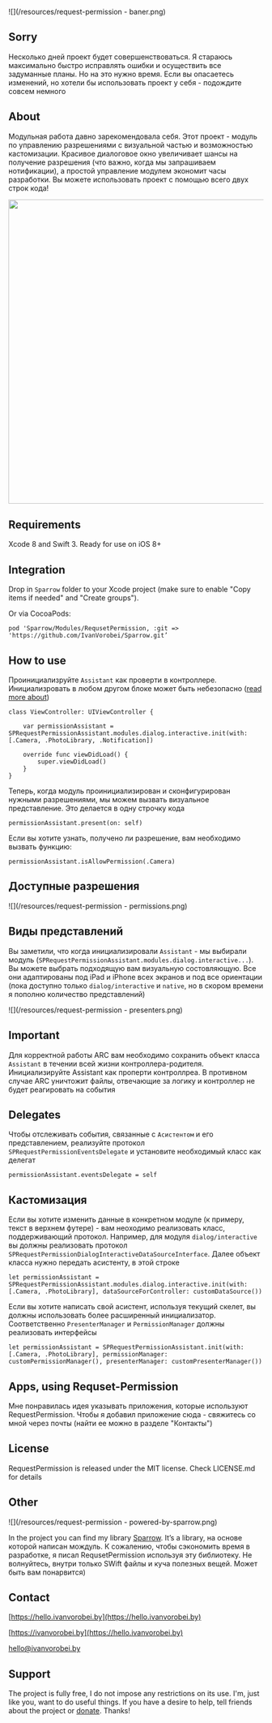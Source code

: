 ![](/resources/request-permission - baner.png)

## Sorry
Несколько дней проект будет совершенствоваться. Я стараюсь максимально быстро исправлять ошибки и осуществить все задуманные планы. Но на это нужно время. Если вы опасаетесь изменений, но хотели бы использовать проект у себя - подождите совсем немного

## About
Модульная работа давно зарекомендовала себя. Этот проект - модуль по управлению разрешениями с визуальной частью и возможностью кастомизации. Красивое диалоговое окно увеличивает шансы на получение разрешения (что важно, когда мы запрашиваем нотификации), а простой управление модулем  экономит часы разработки. Вы можете использовать проект с помощью всего двух строк кода!

<img src="https://raw.githubusercontent.com/IvanVorobei/RequestPermission/master/resources/request-permission%20-%20mockup_preview.gif" width="600">

## Requirements
Xcode 8 and Swift 3. Ready for use on iOS 8+

## Integration
Drop in `Sparrow` folder to your Xcode project (make sure to enable "Copy items if needed" and "Create groups").

Or via CocoaPods:
    
    pod 'Sparrow/Modules/RequsetPermission, :git => 'https://github.com/IvanVorobei/Sparrow.git’

## How to use
Проинициализруйте `Assistant` как проверти в контроллере. Инициализровать в любом другом блоке может быть небезопасно ([read more about](#Important))

	class ViewController: UIViewController {
    
    	var permissionAssistant = SPRequestPermissionAssistant.modules.dialog.interactive.init(with: [.Camera, .PhotoLibrary, .Notification])

    	override func viewDidLoad() {
        	super.viewDidLoad()
    	}
	}

Теперь, когда модуль проинициализирован и сконфигурирован нужными разрешениями, мы можем вызвать визуальное представление. Это делается в одну строчку кода

	permissionAssistant.present(on: self)

Если вы хотите узнать, получено ли разрешение, вам необходимо вызвать функцию:
    
    permissionAssistant.isAllowPermission(.Camera)

## Доступные разрешения

![](/resources/request-permission - permissions.png)

## Виды представлений
Вы заметили, что когда инициализировали `Assistant` - мы выбирали модуль (`SPRequestPermissionAssistant.modules.dialog.interactive...`). Вы можете выбрать подходящую вам визуальную состовляющую. Все они адаптированы под iPad и iPhone всех экранов и под все ориентации (пока доступно только `dialog/interactive` и `native`, но в скором времени я пополню количество представлений)

![](/resources/request-permission - presenters.png)

## Important
Для корректной работы ARC вам необходимо сохранить объект класса `Assistant` в течении всей жизни контроллера-родителя. Инициализируйте Аssistant как проперти контроллреа. В противном случае ARC уничтожит файлы, отвечающие за логику и контроллер не будет реагировать на события

## Delegates
Чтобы отслеживать события, связанные с `Асистентом` и его представлением, реализуйте протокол `SPRequestPermissionEventsDelegate` и установите необходимый класс как делегат

	permissionAssistant.eventsDelegate = self

## Кастомизация
Если вы хотите изменить данные в конкретном модуле (к примеру, текст в верхнем футере) - вам неоходимо реализовать класс, поддерживающий протокол. Например, для модуля `dialog/interactive` вы должны реализовать протокол `SPRequestPermissionDialogInteractiveDataSourceInterface`. Далее объект класса нужно передать асистенту, в этой строке 

	let permissionAssistant = SPRequestPermissionAssistant.modules.dialog.interactive.init(with: [.Camera, .PhotoLibrary], dataSourceForController: customDataSource())

Если вы хотите написать свой асистент, используя текущий скелет, вы должны использовать более расширенный инициализатор. Соответственно `PresenterManager` и  `PermissionManager` должны реализовать интерфейсы

	let permissionAssistant = SPRequestPermissionAssistant.init(with: [.Camera, .PhotoLibrary], permissionManager: customPermissionManager(), presenterManager: customPresenterManager())

## Apps, using Requset-Permission
Мне понравилась идея указывать приложения, которые используют RequestPermission. Чтобы я добавил приложение сюда - свяжитесь со мной через почты (найти ее можно в разделе "Контакты")

## License
RequestPermission is released under the MIT license. Check LICENSE.md for details

## Other
![](/resources/request-permission - powered-by-sparrow.png)

In the project you can find my library [Sparrow](https://github.com/IvanVorobei/Sparrow). It’s a library, на основе которой написан мождуль. К сожалению, чтобы сэкономить время в разработке, я писал RequsetPermission используя эту библиотеку. Не волнуйтесь, внутри только SWift файлы и куча полезных вещей. Может быть вам понарвится) 

## Contact
 
[https://hello.ivanvorobei.by](https://hello.ivanvorobei.by)

[https://ivanvorobei.by](https://hello.ivanvorobei.by)

hello@ivanvorobei.by

## Support
The project is fully free, I do not impose any restrictions on its use. I'm, just like you, want to do useful things. If you have a desire to help, tell friends about the project or [donate](http://ivanvorobei.by/donate). Thanks!

